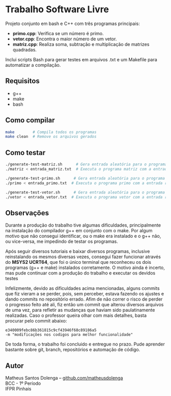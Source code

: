 # Trabalho Software Livre

Projeto conjunto em bash e C++ com três programas principais:

- **primo.cpp**: Verifica se um número é primo.
- **vetor.cpp**: Encontra o maior número de um vetor.
- **matriz.cpp**: Realiza soma, subtração e multiplicação de matrizes quadradas.

Inclui scripts Bash para gerar testes em arquivos .txt e um Makefile para automatizar a compilação.

## Requisitos

- g++ <br>
- make <br>
- bash

## Como compilar

```bash
make        # Compila todos os programas
make clean  # Remove os arquivos gerados

```

## Como testar

```bash
./generate-test-matriz.sh      # Gera entrada aleatória para o programa matriz
./matriz < entrada_matriz.txt  # Executa o programa matriz com a entrada recém gerada

./generate-test-primo.sh      # Gera entrada aleatória para o programa primo
./primo < entrada_primo.txt  # Executa o programa primo com a entrada recém gerada

./generate-test-vetor.sh      # Gera entrada aleatória para o programa vetor
./vetor < entrada_vetor.txt  # Executa o programa vetor com a entrada recém gerada

```

## Observações
Durante a produção do trabalho tive algumas dificuldades, principalmente na instalação do compilador g++ em conjunto com o make. Por algum motivo que não consegui identificar, ou o make era instalado e o g++ não, ou vice-versa, me impedindo de testar os programas. <br>

Após seguir diversos tutoriais e baixar diversos programas, inclusive reinstalando os mesmos diversas vezes, consegui fazer funcionar através do **MSYS2 UCRT64**, que foi o único terminal que reconheceu os dois programas (g++ e make) instalados corretamente. O motivo ainda é incerto, mas pude continuar com a produção do trabalho e executar os devidos testes <br>

Infelizmente, devido as dificuldades acima mencionadas, alguns commits que fiz vieram a se perder, pois, sem perceber, estava fazendo os ajustes e dando commits no repositório errado. Afim de não correr o risco de perder o progresso feito até ali, fiz então um commit que alterou diversos arquivos de uma vez, para refletir as mudanças que haviam sido paulatinamente realizadas. Caso o professor queira olhar com mais detalhes, basta procurar pelo commit abaixo:

```
e340009febc86b361815c9cf43946f68c89186a5
-m "modificações nos codigos para melhor funcionalidade"
```
De toda forma, o trabalho foi concluido e entregue no prazo. Pude aprender bastante sobre git, branch, repositórios e automação de código.

## Autor
Matheus Santos Dolenga – <a href="https://github.com/matheusdolenga">github.com/matheusdolenga<a> <br>
BCC - 1º Período <br>
IFPR Pinhais
